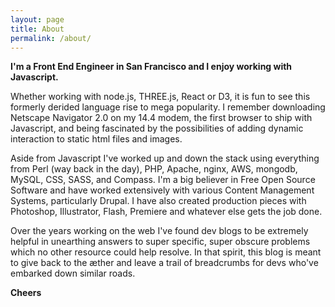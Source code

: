 ```yaml
---
layout: page
title: About
permalink: /about/
---
```


<p>
  <strong>I'm a Front End Engineer in San Francisco and I enjoy working with
  Javascript.</strong>
</p>
<p>
  Whether working with node.js, THREE.js, React or D3, it
  is fun to see this formerly derided language rise to mega popularity.
  I remember downloading Netscape Navigator 2.0 on my 14.4 modem, the first
  browser to ship with Javascript, and being fascinated by the possibilities of
  adding dynamic interaction to static html files and images.
</p>
<p>
  Aside from Javascript I've worked up and down the stack using everything from
  Perl (way back in the day), PHP, Apache, nginx, AWS, mongodb, MySQL, CSS, SASS, and
  Compass. I'm a big believer in Free Open Source Software and have worked extensively with
  various Content Management Systems, particularly Drupal. I have also created
  production pieces with Photoshop, Illustrator, Flash, Premiere and whatever
  else gets the job done.
</p>
<p>
  Over the years working on the web I've found dev blogs to be extremely
  helpful in unearthing answers to super specific, super obscure problems which
  no other resource could help resolve. In that spirit, this blog is meant to
  give back to the &aelig;ther and leave a trail of breadcrumbs for devs who've
  embarked down similar roads.
</p>
<strong>Cheers</strong>
